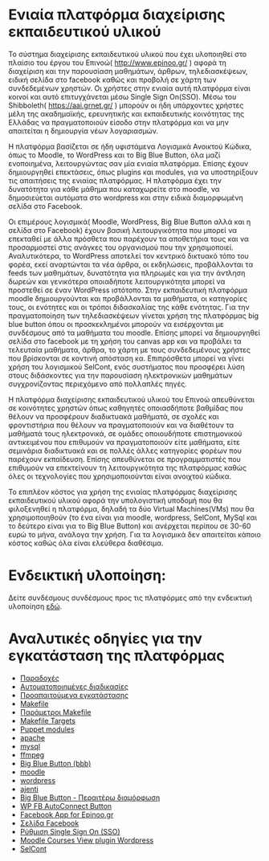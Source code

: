 # Ενιαία πλατφόρμα διαχείρισης εκπαιδευτικού υλικού

Το σύστημα διαχείρισης εκπαιδευτικού υλικού που έχει υλοποιηθεί στο πλαίσιο του έργου του Επινοώ( http://www.epinoo.gr/ ) αφορά τη διαχείριση και την παρουσίαση μαθημάτων, άρθρων, τηλεδιασκέψεων, ειδική σελίδα στο facebook καθώς και προβολή σε χάρτη των συνδεδεμένων χρηστών. Οι χρήστες στην ενιαία αυτή πλατφόρμα είναι κοινοί και αυτό επιτυγχάνεται μέσω Single Sign On(SSO). Μέσω του  Shibboleth( https://aai.grnet.gr/ )  μπορούν οι ήδη υπάρχοντες χρήστες μέλη της ακαδημαϊκής, ερευνητικής και εκπαιδευτικής κοινότητας της Ελλάδας να πραγματοποιούν είσοδο στην πλατφόρμα και να μην απαιτείται η δημιουργία νέων λογαριασμών.

Η πλατφόρμα βασίζεται σε ήδη υφιστάμενα Λογισμικά Ανοικτού Κώδικα, όπως το Moodle, το WordPress και το Big Blue Button, όλα μαζί ενοποιημένα, λειτουργώντας σαν μία ενιαία πλατφόρμα. Επίσης έχουν δημιουργηθεί επεκτάσεις, όπως plugins και modules, για να υποστηρίξουν τις απαιτήσεις της ενιαίας πλατφόρμας.  Η πλατφόρμα έχει την δυνατότητα για κάθε μάθημα που καταχωρείτε στο moodle, να δημοσιεύεται αυτόματα στο wordpress και στην ειδικά διαμορφωμένη σελίδα στο Facebook.

Οι επιμέρους λογισμικά( Moodle, WordPress, Big Blue Button αλλά και η σελίδα στο Facebook) έχουν βασική λειτουργικότητα που μπορεί να επεκταθεί με άλλα πρόσθετα που παρέχουν τα αποθετήρια τους και να προσαρμοστεί στις ανάγκες του οργανισμού που την χρησιμοποιεί. Αναλυτικότερα, το WordPress αποτελεί τον κεντρικό δικτυακό τόπο του φορέα, εκεί αναρτώνται τα νέα άρθρα, οι εκδηλώσεις, προβάλλονται τα feeds των μαθημάτων, δυνατότητα για  πληρωμές και για την άντληση δωρεών και γενικότερα οποιαδήποτε λειτουργικότητα μπορεί να προστεθεί σε έναν WordPress ιστότοπο. Στην εκπαιδευτική πλατφόρμα moodle δημιουργούνται και προβάλλονται τα μαθήματα, οι κατηγορίες τους, οι ενότητες και οι τρόποι διδασκαλίας της κάθε ενότητας. Για την πραγματοποίηση των τηλεδιασκέψεων γίνεται χρήση της πλατφόρμας big blue button όπου οι προσκεκλημένοι μπορούν να εισέρχονται με συνδέσμους από τα μαθήματα του moodle. Επίσης μπορεί να δημιουργηθεί σελίδα στο facebook με τη χρήση του canvas app και να προβάλει τα τελευταία μαθήματα, άρθρα, το χάρτη με τους συνδεδεμένους χρήστες που βρίσκονται σε κοντινή απόσταση κα. Επιπρόσθετα μπορεί να γίνει χρήση του λογισμικού SelCont, ενός συστήματος που προσφέρει λύση στους διδάσκοντες για την παρουσίαση ηλεκτρονικών μαθημάτων συγχρονίζοντας περιεχόμενο από πολλαπλές πηγές.

Η πλατφόρμα διαχείρισης εκπαιδευτικού υλικού του Επινοώ απευθύνεται σε κοινότητες χρηστών όπως καθηγητές οποιασδήποτε βαθμίδας που θέλουν να προσφέρουν διαδικτυακά μαθήματά, σε σχολές και φροντιστήρια που θέλουν να πραγματοποιούν και να διαθέτουν τα μαθήματά τους ηλεκτρονικά, σε ομάδες οποιουδήποτε επιστημονικού αντικειμένου που επιθυμούν να πραγματοποιούν είτε μαθήματα, είτε σεμινάρια διαδικτυακά και σε πολλές άλλες κατηγορίες φορέων που παρέχουν εκπαίδευση. Επίσης απευθύνεται σε προγραμματιστές που επιθυμούν να επεκτείνουν τη λειτουργικότητα της πλατφόρμας καθώς όλες οι τεχνολογίες που χρησιμοποιούνται είναι ανοιχτού κώδικα.

Το επιπλέον κόστος για χρήση της ενιαίας πλατφόρμας διαχείρισης εκπαιδευτικού υλικού αφορά την υπολογιστική υποδομή που θα φιλοξενηθεί η πλατφόρμα, δηλαδή τα δύο Virtual Machines(VMs) που θα χρησιμοποιηθούν (το ένα είναι για moodle, wordpress, SelCont, MySql και το δεύτερο είναι για το Big Blue Button) και ανέρχεται περίπου σε 30-60 ευρώ το μήνα, ανάλογα την χρήση. Για τα λογισμικά δεν απαιτείται κάποιο κόστος καθώς όλα είναι ελεύθερα διαθέσιμα.

# Ενδεικτική υλοποίηση:

Δείτε συνδέσμους συνδέσμους προς τις πλατφόρμες από την ενδεικτική υλοποίηση <a href="https://github.com/eellak/epinoo-platform/wiki/%CE%95%CE%BD%CE%B4%CE%B5%CE%B9%CE%BA%CF%84%CE%B9%CE%BA%CE%AE-%CF%85%CE%BB%CE%BF%CF%80%CE%BF%CE%AF%CE%B7%CF%83%CE%B7" target="_blank">εδώ</a>.

# Αναλυτικές οδηγίες για την εγκατάσταση της πλατφόρμας

* <a href="https://github.com/eellak/epinoo-platform/wiki/%CF%80%CE%B1%CF%81%CE%B1%CE%B4%CE%BF%CF%87%CE%AD%CF%82" target="_blank">Παραδοχές</a>
* <a href="https://github.com/eellak/epinoo-platform/wiki/%CE%91%CF%85%CF%84%CE%BF%CE%BC%CE%B1%CF%84%CE%BF%CF%80%CE%BF%CE%B9%CE%B7%CE%BC%CE%AD%CE%BD%CE%B5%CF%82-%CE%B4%CE%B9%CE%B1%CE%B4%CE%B9%CE%BA%CE%B1%CF%83%CE%AF%CE%B5%CF%82" target="_blank">Αυτοματοποιημένες διαδικασίες</a>
* <a href="https://github.com/eellak/epinoo-platform/wiki/%CE%A0%CF%81%CE%BF%CE%B1%CF%80%CE%B1%CE%B9%CF%84%CE%BF%CF%8D%CE%BC%CE%B5%CE%BD%CE%B1-%CE%B5%CE%B3%CE%BA%CE%B1%CF%84%CE%AC%CF%83%CF%84%CE%B1%CF%83%CE%B7%CF%82" target="_blank">Προαπαιτούμενα εγκατάστασης</a>
* <a href="https://github.com/eellak/epinoo-platform/wiki/Makefile" target="_blank">Makefile</a>
* <a href="https://github.com/eellak/epinoo-platform/wiki/%CE%A0%CE%B1%CF%81%CE%AC%CE%BC%CE%B5%CF%84%CF%81%CE%BF%CE%B9-Makefile" target="_blank">Παράμετροι Makefile</a>
* <a href="https://github.com/eellak/epinoo-platform/wiki/Makefile-Targets" target="_blank">Makefile Targets</a>
* <a href="https://github.com/eellak/epinoo-platform/wiki/Puppet-modules" target="_blank">Puppet modules</a>
* <a href="https://github.com/eellak/epinoo-platform/wiki/apache" target="_blank">apache</a>
* <a href="https://github.com/eellak/epinoo-platform/wiki/mysql" target="_blank">mysql</a>
* <a href="https://github.com/eellak/epinoo-platform/wiki/ffmpeg" target="_blank">ffmpeg</a>
* <a href="https://github.com/eellak/epinoo-platform/wiki/Big-Blue-Button-(bbb)" target="_blank">Big Blue Button (bbb)</a>
* <a href="https://github.com/eellak/epinoo-platform/wiki/moodle" target="_blank">moodle</a>
* <a href="https://github.com/eellak/epinoo-platform/wiki/wordpress" target="_blank">wordpress</a>
* <a href="https://github.com/eellak/epinoo-platform/wiki/ajenti" target="_blank">ajenti</a>
* <a href="https://github.com/eellak/epinoo-platform/wiki/Big-Blue-Button---%CE%B4%CE%B9%CE%B1%CE%BC%CF%8C%CF%81%CF%86%CF%89%CF%83%CE%B7" target="_blank">Big Blue Button - Περαιτέρω διαμόρφωση</a>
* <a href="https://github.com/eellak/epinoo-platform/wiki/WP-FB-AutoConnect-Button" target="_blank">WP FB AutoConnect Button</a>
* <a href="https://github.com/eellak/epinoo-platform/wiki/Facebook-App-for-Epinoo.gr" target="_blank">Facebook App for Epinoo.gr</a>
* <a href="https://github.com/eellak/epinoo-platform/wiki/%CE%A3%CE%B5%CE%BB%CE%AF%CE%B4%CE%B1-Facebook" target="_blank">Σελίδα Facebook</a>
* <a href="https://github.com/eellak/epinoo-platform/wiki/%CE%A1%CF%8D%CE%B8%CE%BC%CE%B9%CF%83%CE%B7-Single-Sign-On-(SSO)" target="_blank">Ρύθμιση Single Sign On (SSO)</a>
* <a href="https://github.com/eellak/epinoo-platform/wiki/Moodle-Courses-View-plugin-for-Wordpress" target="_blank">Moodle Courses View plugin Wordpress</a>
* <a href="https://github.com/eellak/epinoo-platform/wiki/SelCont" target="_blank">SelCont</a>

